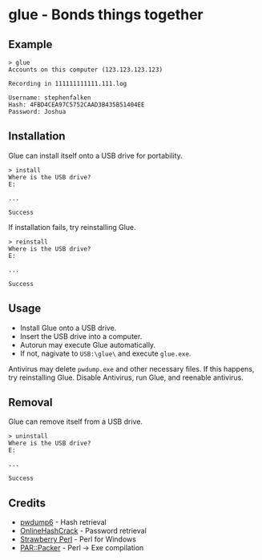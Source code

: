 # glue - Bonds things together

## Example

	> glue
	Accounts on this computer (123.123.123.123)

	Recording in 111111111111.111.log

	Username: stephenfalken
	Hash: 4FBD4CEA97C5752CAAD3B435B51404EE
	Password: Joshua

## Installation

Glue can install itself onto a USB drive for portability.

	> install
	Where is the USB drive?
	E:

	...

	Success

If installation fails, try reinstalling Glue.

	> reinstall
	Where is the USB drive?
	E:

	...

	Success

## Usage

 * Install Glue onto a USB drive.
 * Insert the USB drive into a computer.
 * Autorun may execute Glue automatically.
 * If not, nagivate to `USB:\glue\` and execute `glue.exe`.

Antivirus may delete `pwdump.exe` and other necessary files. If this happens, try reinstalling Glue. Disable Antivirus, run Glue, and reenable antivirus.

## Removal

Glue can remove itself from a USB drive.

	> uninstall
	Where is the USB drive?
	E:

	...

	Success

## Credits

 * [pwdump6](http://www.foofus.net/~fizzgig/pwdump/) - Hash retrieval
 * [OnlineHashCrack](http://www.onlinehashcrack.com/) - Password retrieval
 * [Strawberry Perl](http://strawberryperl.com/) - Perl for Windows
 * [PAR::Packer](http://search.cpan.org/~rschupp/PAR-Packer-1.012/lib/PAR/Packer.pm) - Perl -> Exe compilation